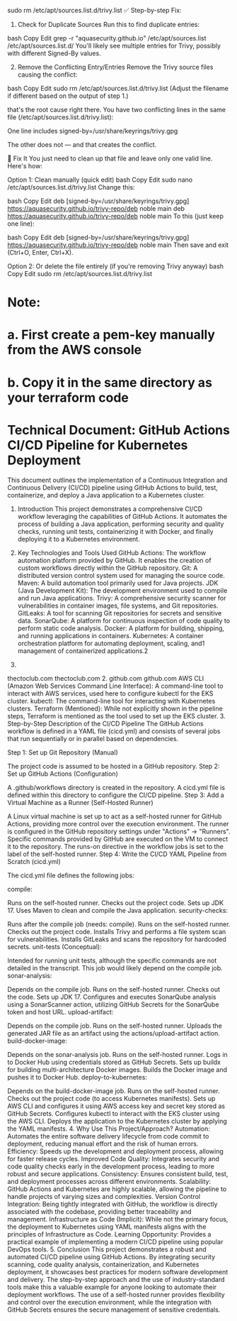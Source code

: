 sudo rm /etc/apt/sources.list.d/trivy.list
✅ Step-by-step Fix:
1. Check for Duplicate Sources
Run this to find duplicate entries:

bash
Copy
Edit
grep -r "aquasecurity.github.io" /etc/apt/sources.list /etc/apt/sources.list.d/
You'll likely see multiple entries for Trivy, possibly with different Signed-By values.

2. Remove the Conflicting Entry/Entries
Remove the Trivy source files causing the conflict:

bash
Copy
Edit
sudo rm /etc/apt/sources.list.d/trivy.list
(Adjust the filename if different based on the output of step 1.)

 that's the root cause right there. You have two conflicting lines in the same file (/etc/apt/sources.list.d/trivy.list):

One line includes signed-by=/usr/share/keyrings/trivy.gpg

The other does not — and that creates the conflict.

🔧 Fix It
You just need to clean up that file and leave only one valid line. Here's how:

Option 1: Clean manually (quick edit)
bash
Copy
Edit
sudo nano /etc/apt/sources.list.d/trivy.list
Change this:

bash
Copy
Edit
deb [signed-by=/usr/share/keyrings/trivy.gpg] https://aquasecurity.github.io/trivy-repo/deb noble main
deb https://aquasecurity.github.io/trivy-repo/deb noble main
To this (just keep one line):

bash
Copy
Edit
deb [signed-by=/usr/share/keyrings/trivy.gpg] https://aquasecurity.github.io/trivy-repo/deb noble main
Then save and exit (Ctrl+O, Enter, Ctrl+X).

Option 2: Or delete the file entirely (if you're removing Trivy anyway)
bash
Copy
Edit
sudo rm /etc/apt/sources.list.d/trivy.list



# Note: 
# a. First create a pem-key manually from the AWS console
# b. Copy it in the same directory as your terraform code

# Technical Document: GitHub Actions CI/CD Pipeline for Kubernetes Deployment

This document outlines the implementation of a Continuous Integration and Continuous Delivery (CI/CD) pipeline using GitHub Actions to build, test, containerize, and deploy a Java application to a Kubernetes cluster.

1. Introduction
This project demonstrates a comprehensive CI/CD workflow leveraging the capabilities of GitHub Actions. It automates the process of building a Java application, performing security and quality checks, running unit tests, containerizing it with Docker, and finally deploying it to a Kubernetes environment.

2. Key Technologies and Tools Used
GitHub Actions: The workflow automation platform provided by GitHub. It enables the creation of custom workflows directly within the GitHub repository.
Git: A distributed version control system used for managing the source code.
Maven: A build automation tool primarily used for Java projects.
JDK (Java Development Kit): The development environment used to compile and run Java applications.
Trivy: A comprehensive security scanner for vulnerabilities in container images, file systems, and Git repositories.
GitLeaks: A tool for scanning Git repositories for secrets and sensitive data.
SonarQube: A platform for continuous inspection of code quality to perform static code analysis.
Docker: A platform for building, shipping, and running applications in containers.
Kubernetes: A container orchestration platform for automating deployment, scaling, and1 management of containerized applications.2   
1.
thectoclub.com
thectoclub.com
2.
github.com
github.com
AWS CLI (Amazon Web Services Command Line Interface): A command-line tool to interact with AWS services, used here to configure kubectl for the EKS cluster.
kubectl: The command-line tool for interacting with Kubernetes clusters.
Terraform (Mentioned): While not explicitly shown in the pipeline steps, Terraform is mentioned as the tool used to set up the EKS cluster.
3. Step-by-Step Description of the CI/CD Pipeline
The GitHub Actions workflow is defined in a YAML file (cicd.yml) and consists of several jobs that run sequentially or in parallel based on dependencies.

Step 1: Set up Git Repository (Manual)

The project code is assumed to be hosted in a GitHub repository.
Step 2: Set up GitHub Actions (Configuration)

A .github/workflows directory is created in the repository.
A cicd.yml file is defined within this directory to configure the CI/CD pipeline.
Step 3: Add a Virtual Machine as a Runner (Self-Hosted Runner)

A Linux virtual machine is set up to act as a self-hosted runner for GitHub Actions, providing more control over the execution environment.
The runner is configured in the GitHub repository settings under "Actions" -> "Runners".
Specific commands provided by GitHub are executed on the VM to connect it to the repository.
The runs-on directive in the workflow jobs is set to the label of the self-hosted runner.
Step 4: Write the CI/CD YAML Pipeline from Scratch (cicd.yml)

The cicd.yml file defines the following jobs:

compile:

Runs on the self-hosted runner.
Checks out the project code.
Sets up JDK 17.
Uses Maven to clean and compile the Java application.
security-checks:

Runs after the compile job (needs: compile).
Runs on the self-hosted runner.
Checks out the project code.
Installs Trivy and performs a file system scan for vulnerabilities.
Installs GitLeaks and scans the repository for hardcoded secrets.
unit-tests (Conceptual):

Intended for running unit tests, although the specific commands are not detailed in the transcript. This job would likely depend on the compile job.
sonar-analysis:

Depends on the compile job.
Runs on the self-hosted runner.
Checks out the code.
Sets up JDK 17.
Configures and executes SonarQube analysis using a SonarScanner action, utilizing GitHub Secrets for the SonarQube token and host URL.
upload-artifact:

Depends on the compile job.
Runs on the self-hosted runner.
Uploads the generated JAR file as an artifact using the actions/upload-artifact action.
build-docker-image:

Depends on the sonar-analysis job.
Runs on the self-hosted runner.
Logs in to Docker Hub using credentials stored as GitHub Secrets.
Sets up buildx for building multi-architecture Docker images.
Builds the Docker image and pushes it to Docker Hub.
deploy-to-kubernetes:

Depends on the build-docker-image job.
Runs on the self-hosted runner.
Checks out the project code (to access Kubernetes manifests).
Sets up AWS CLI and configures it using AWS access key and secret key stored as GitHub Secrets.
Configures kubectl to interact with the EKS cluster using the AWS CLI.
Deploys the application to the Kubernetes cluster by applying the YAML manifests.
4. Why Use This Project/Approach?
Automation: Automates the entire software delivery lifecycle from code commit to deployment, reducing manual effort and the risk of human errors.
Efficiency: Speeds up the development and deployment process, allowing for faster release cycles.
Improved Code Quality: Integrates security and code quality checks early in the development process, leading to more robust and secure applications.
Consistency: Ensures consistent build, test, and deployment processes across different environments.
Scalability: GitHub Actions and Kubernetes are highly scalable, allowing the pipeline to handle projects of varying sizes and complexities.
Version Control Integration: Being tightly integrated with GitHub, the workflow is directly associated with the codebase, providing better traceability and management.
Infrastructure as Code (Implicit): While not the primary focus, the deployment to Kubernetes using YAML manifests aligns with the principles of Infrastructure as Code.
Learning Opportunity: Provides a practical example of implementing a modern CI/CD pipeline using popular DevOps tools.
5. Conclusion
This project demonstrates a robust and automated CI/CD pipeline using GitHub Actions. By integrating security scanning, code quality analysis, containerization, and Kubernetes deployment, it showcases best practices for modern software development and delivery. The step-by-step approach and the use of industry-standard tools make this a valuable example for anyone looking to automate their deployment workflows. The use of a self-hosted runner provides flexibility and control over the execution environment, while the integration with GitHub Secrets ensures the secure management of sensitive credentials.